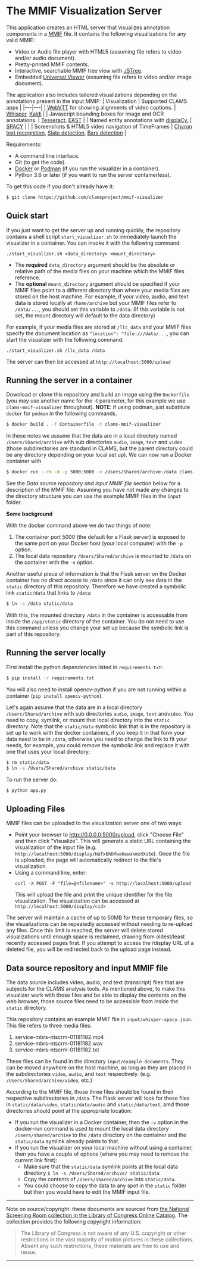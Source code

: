 # The MMIF Visualization Server

This application creates an HTML server that visualizes annotation components in a [MMIF](https://mmif.clams.ai) file. It contains the following visualizations for any valid MMIF:

- Video or Audio file player with HTML5 (assuming file refers to video and/or audio document).
- Pretty-printed MMIF contents.
- Interactive, searchable MMIF tree view with [JSTree](https://www.jstree.com/).
- Embedded [Universal Viewer](https://universalviewer.io/) (assuming file refers to video and/or image document).


The application also includes tailored visualizations depending on the annotations present in the input MMIF:
| Visualization | Supported CLAMS apps |
|---|---|
| [WebVTT](https://www.w3.org/TR/webvtt1/) for showing alignments of video captions. | [Whisper](https://github.com/clamsproject/app-whisper-wrapper), [Kaldi](https://github.com/clamsproject/app-aapb-pua-kaldi-wrapper) |
| Javascript bounding boxes for image and OCR annotations. | [Tesseract](https://github.com/clamsproject/app-tesseractocr-wrapper), [EAST](https://github.com/clamsproject/app-east-textdetection) |
| Named entity annotations with [displaCy.](https://explosion.ai/demos/displacy-ent) | [SPACY](https://github.com/clamsproject/app-spacy-wrapper) |                                                                        |
| Screenshots & HTML5 video navigation of TimeFrames | [Chyron text recognition](https://github.com/clamsproject/app-chyron-text-recognition), [Slate detection](https://github.com/clamsproject/app-slatedetection), [Bars detection](https://github.com/clamsproject/app-barsdetection) |



Requirements:

- A command line interface.
- Git (to get the code).
- [Docker](https://www.docker.com/) or [Podman](https://podman.io/) (if you run the visualizer in a container).
- Python 3.6 or later (if you want to run the server containerless).

To get this code if you don't already have it:

```bash
$ git clone https://github.com/clamsproject/mmif-visualizer
```

## Quick start

If you just want to get the server up and running quickly, the repository contains a shell script `start_visualizer.sh` to immediately launch the visualizer in a container. You can invoke it with the following command:

```
./start_visualizer.sh <data_directory> <mount_directory>
```

* The **required**  `data_directory` argument should be the absolute or relative path of the media files on your machine which the MMIF files reference.
* The **optional** `mount_directory` argument should be specified if your MMIF files point to a different directory than where your media files are stored on the host machine. For example, if your video, audio, and text data is stored locally at `/home/archive` but your MMIF files refer to `/data/...`, you should set this variable to `/data`. (If this variable is not set, the mount directory will default to the data directory)

For example, if your media files are stored at `/llc_data` and your MMIF files specify the document location as `"location": "file:///data/...`, you can start the visualizer with the following command: 
```
./start_visualizer.sh /llc_data /data
```

The server can then be accessed at `http://localhost:5000/upload`

## Running the server in a container

Download or clone this repository and build an image using the `Dockerfile` (you may use another name for the -t parameter, for this example we use `clams-mmif-visualizer` throughout). **NOTE**: if using podman, just substitute `docker` for `podman` in the following commands.

```bash
$ docker build . -f Containerfile -t clams-mmif-visualizer
```

In these notes we assume that the data are in a local directory named `/Users/Shared/archive` with sub directories `audio`, `image`, `text` and `video` (those subdirectories are standard in CLAMS, but the parent directory could be any directory depending on your local set up). We can now run a Docker container with

```bash
$ docker run --rm -d -p 5000:5000 -v /Users/Shared/archive:/data clams-mmif-visualizer
```

See the *Data source repository and input MMIF file* section below for a description of the MMIF file. Assuming you have not made any changes to the directory structure you can use the example MMIF files in the `input` folder.

**Some background**

With the docker command above we do two things of note:

1. The container port 5000 (the default for a Flask server) is exposed to the same port on your Docker host (your local computer) with the `-p` option.
2. The local data repository `/Users/Shared/archive` is mounted to `/data` on the container with the `-v` option.

Another useful piece of information is that the Flask server on the Docker container has no direct access to `/data` since it can only see data in the `static` directory of this repository. Therefore we have created a symbolic link `static/data` that links to `/data`:

```bash
$ ln -s /data static/data
```

With this, the mounted directory `/data` in the container is accessable from inside the `/app/static` directory of the container. You do not need to use this command unless you change your set up because the symbolic link is part of this repository. 



## Running the server locally

First install the python dependencies listed in `requirements.txt`:

````bash
$ pip install -r requirements.txt
````

You will also need to install opencv-python if you are not running within a container (`pip install opencv-python`).

Let's again assume that the data are in a local directory `/Users/Shared/archive` with sub directories `audio`, `image`, `text` and`video`. You need to copy, symlink, or mount that local directory into the `static` directory. Note that the `static/data` symbolic link that is in the repository is set up to work with the docker containers, if you keep it in that form your data need to be in `/data`, otherwise you need to change the link to fit your needs, for example, you could remove the symbolic link and replace it with one that uses your local directory:

```bash
$ rm static/data
$ ln -s /Users/Shared/archive static/data
```

To run the server do:

```bash
$ python app.py
```


## Uploading Files
MMIF files can be uploaded to the visualization server one of two ways:
* Point your browser to http://0.0.0.0:5000/upload, click "Choose File" and then click "Visualize". This will generate a static URL containing the visualization of the input file (e.g. `http://localhost:5000/display/HaTxbhDfwakewakmzdXu5e`). Once the file is uploaded, the page will automatically redirect to the file's visualization.
* Using a command line, enter:
  ``` 
  curl -X POST -F "file=@<filename>" -s http://localhost:5000/upload
  ```
  This will upload the file and print the unique identifier for the file visualization. The visualization can be accessed at `http://localhost:5000/display/<id>`

The server will maintain a cache of up to 50MB for these temporary files, so the visualizations can be repeatedly accessed without needing to re-upload any files. Once this limit is reached, the server will delete stored visualizations until enough space is reclaimed, drawing from oldest/least recently accessed pages first. If you attempt to access the /display URL of a deleted file, you will be redirected back to the upload page instead.


## Data source repository and input MMIF file
The data source includes video, audio, and text (transcript) files that are subjects for the CLAMS analysis tools. As mentioned above, to make this visualizer work with those files and be able to display the contents on the web browser, those source files need to be accessible from inside the `static` directory.

This repository contains an example MMIF file in `input/whisper-spacy.json`. This file refers to three media files:

1. service-mbrs-ntscrm-01181182.mp4
2. service-mbrs-ntscrm-01181182.wav
3. service-mbrs-ntscrm-01181182.txt

These files can be found in the directory `input/example-documents`.  They can be moved anywhere on the host machine, as long as they are placed in the subdirectories `video`, `audio`, and `text` respectively. (e.g. `/Users/Shared/archive/video`, etc.)

According to the MMIF file, those three files should be found in their respective subdirectories in `/data`. The Flask server will look for these files in `static/data/video`, `static/data/audio` and `static/data/text`, amd those directories should point at the appropriate location:

- If you run the visualizer in a Docker container, then the `-v` option in the docker-run command is used to mount the local data directory `/Users/shared/archive` to the `/data` directory on the container and the `static/data` symlink already points to that.
- If you run the visualizer on your local machine without using a container, then you have a couple of options (where you may need to remove the current link first):
  - Make sure that the `static/data` symlink points at the local data directory 
    `$ ln -s /Users/Shared/archive/ static/data`
  - Copy the contents of `/Users/Shared/archive` into `static/data`.
  - You could choose to copy the data to any spot in the `static` folder but then you would have to edit the MMIF input file.


---
Note on source/copyright: these documents are sourced from [the National Screening Room collection in the Library of Congress Online Catalog](https://hdl.loc.gov/loc.mbrsmi/ntscrm.01181182). The collection provides the following copyright information:

> The Library of Congress is not aware of any U.S. copyright or other restrictions in the vast majority of motion pictures in these collections. Absent any such restrictions, these materials are free to use and reuse.

---
